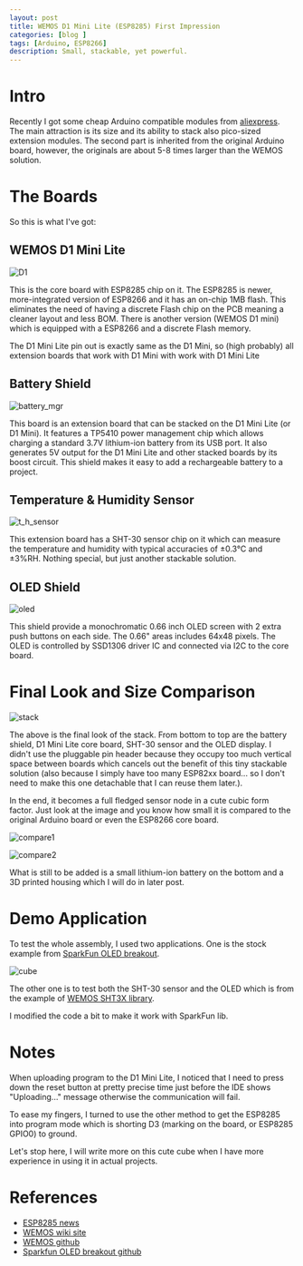 ```yaml
---
layout: post
title: WEMOS D1 Mini Lite (ESP8285) First Impression
categories: [blog ]
tags: [Arduino, ESP8266]
description: Small, stackable, yet powerful.
---
```


# Intro
Recently I got some cheap Arduino compatible modules from [aliexpress](https://www.aliexpress.com/item/WEMOS-D1-mini-lite-V1-0-0-WIFI-Internet-of-Things-development-board-based-ESP8285-1MB/32795857574.html). The main attraction is its size and its ability to stack also pico-sized extension modules. The second part is inherited from the original Arduino board, however, the originals are about 5-8 times larger than the WEMOS solution.

# The Boards
So this is what I've got:

## WEMOS D1 Mini Lite
![D1](/img/2017-11-23/d1-lite.jpg)

This is the core board with ESP8285 chip on it. The ESP8285 is newer, more-integrated version of ESP8266 and it has an on-chip 1MB flash. This eliminates the need of having a discrete Flash chip on the PCB meaning a cleaner layout and less BOM. There is another version (WEMOS D1 mini) which is equipped with a ESP8266 and a discrete Flash memory.

The D1 Mini Lite pin out is exactly same as the D1 Mini, so (high probably) all extension boards that work with D1 Mini with work with D1 Mini Lite

## Battery Shield
![battery_mgr](/img/2017-11-23/battery-mgr.jpg)

This board is an extension board that can be stacked on the D1 Mini Lite (or D1 Mini). It features a TP5410 power management chip which allows charging a standard 3.7V lithium-ion battery from its USB port. It also generates 5V output for the D1 Mini Lite and other stacked boards by its boost circuit.
This shield makes it easy to add a rechargeable battery to a project.

## Temperature & Humidity Sensor
![t_h_sensor](/img/2017-11-23/sht-30.jpg)

This extension board has a SHT-30 sensor chip on it which can measure the temperature and humidity with typical accuracies of ±0.3°C and ±3%RH. Nothing special, but just another stackable solution.

## OLED Shield
![oled](/img/2017-11-23/oled.jpg)

This shield provide a monochromatic 0.66 inch OLED screen with 2 extra push buttons on each side. The 0.66" areas includes 64x48 pixels.
The OLED is controlled by SSD1306 driver IC and connected via I2C to the core board.

# Final Look and Size Comparison
![stack](/img/2017-11-23/stack.jpg)

The above is the final look of the stack. From bottom to top are the battery shield, D1 Mini Lite core board, SHT-30 sensor and the OLED display. I didn't use the pluggable pin header because they occupy too much vertical space between boards which cancels out the benefit of this tiny stackable solution (also because I simply have too many ESP82xx board... so I don't need to make this one detachable that I can reuse them later.).

In the end, it becomes a full fledged sensor node in a cute cubic form factor. Just look at the image and you know how small it is compared to the original Arduino board or even the ESP8266 core board.

![compare1](/img/2017-11-23/esp8266.jpg)

![compare2](/img/2017-11-23/3boards.jpg)

What is still to be added is a small lithium-ion battery on the bottom and a 3D printed housing which I will do in later post.

# Demo Application
To test the whole assembly, I used two applications. One is the stock example from [SparkFun OLED breakout](https://github.com/sparkfun/Micro_OLED_Breakout/tree/V_1.0/Libraries/Arduino/examples/MicroOLED_Cube).

![cube](/img/2017-11-23/cubeapp.jpg)

The other one is to test both the SHT-30 sensor and the OLED which is from the example of [WEMOS SHT3X library](https://github.com/wemos/WEMOS_SHT3x_Arduino_Library/tree/master/examples/SHT30_OLED_test).

I modified the code a bit to make it work with SparkFun lib.

# Notes
When uploading program to the D1 Mini Lite, I noticed that I need to press down the reset button at pretty precise time just before the IDE shows "Uploading..." message otherwise the communication will fail.

To ease my fingers, I turned to use the other method to get the ESP8285 into program mode which is shorting D3 (marking on the board, or ESP8285 GPIO0) to ground.

Let's stop here, I will write more on this cute cube when I have more experience in using it in actual projects.

# References
- [ESP8285 news](https://hackaday.com/2016/06/21/espressif-releases-esp8266-killer/)
- [WEMOS wiki site](https://wiki.wemos.cc/start)
- [WEMOS github](https://github.com/wemos?tab=repositories)
- [Sparkfun OLED breakout github](https://github.com/sparkfun/Micro_OLED_Breakout/tree/V_1.0)




